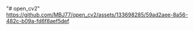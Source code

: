 "# open_cv2" 
https://github.com/MBJ77/open_cv2/assets/133698285/59ad2aee-8a56-482c-b09a-fd6f8aef5def
